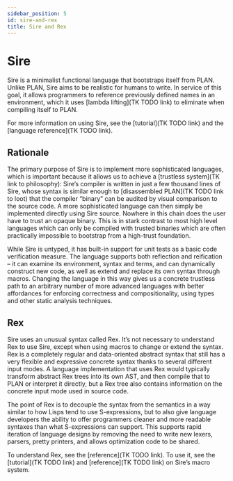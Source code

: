 ```yaml
---
sidebar_position: 5
id: sire-and-rex
title: Sire and Rex
---
```


# Sire

Sire is a minimalist functional language that bootstraps itself from PLAN. Unlike PLAN, Sire aims to be realistic for humans to write. In service of this goal, it allows programmers to reference previously defined names in an environment, which it uses [lambda lifting](TK TODO link) to eliminate when compiling itself to PLAN.

For more information on using Sire, see the [tutorial](TK TODO link) and the [language reference](TK TODO link).

## Rationale

The primary purpose of Sire is to implement more sophisticated languages, which is important because it allows us to achieve a [trustless system](TK link to philosophy): Sire’s compiler is written in just a few thousand lines of Sire, whose syntax is similar enough to [disassembled PLAN](TK TODO link to loot) that the compiler “binary” can be audited by visual comparison to the source code. A more sophisticated language can then simply be implemented directly using Sire source. Nowhere in this chain does the user have to trust an opaque binary. This is in stark contrast to most high level languages which can only be compiled with trusted binaries which are often practically impossible to bootstrap from a high-trust foundation.

While Sire is untyped, it has built-in support for unit tests as a basic code verification measure. The language supports both reflection and reification – it can examine its environment, syntax and terms, and can dynamically construct new code, as well as extend and replace its own syntax through macros. Changing the language in this way gives us a concrete trustless path to an arbitrary number of more advanced languages with better affordances for enforcing correctness and compositionality, using types and other static analysis techniques.

## Rex

Sire uses an unusual syntax called Rex. It’s not necessary to understand Rex to use Sire, except when using macros to change or extend the syntax. Rex is a completely regular and data-oriented abstract syntax that still has a very flexible and expressive concrete syntax thanks to several different input modes. A language implementation that uses Rex would typically transform abstract Rex trees into its own AST, and then compile that to PLAN or interpret it directly, but a Rex tree also contains information on the concrete input mode used in source code.

The point of Rex is to decouple the syntax from the semantics in a way similar to how Lisps tend to use S-expressions, but to also give language developers the ability to offer programmers cleaner and more readable syntaxes than what S-expressions can support. This supports rapid iteration of language designs by removing the need to write new lexers, parsers, pretty printers, and allows optimization code to be shared.

To understand Rex, see the [reference](TK TODO link). To use it, see the [tutorial](TK TODO link) and [reference](TK TODO link) on Sire’s macro system.
